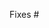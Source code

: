 <!--

Thank you for submitting a pull request!

Here's a checklist you might find useful.
[ ] There is an associated issue that is labelled
  'Bug' or 'help wanted' or is in the Community milestone
[ ] Code is up-to-date with the `master` branch
[ ] You've successfully run `npm test` locally
[ ] There are new or updated tests validating the change

-->

Fixes #
